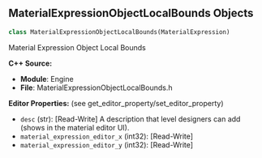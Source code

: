 ## MaterialExpressionObjectLocalBounds Objects

```python
class MaterialExpressionObjectLocalBounds(MaterialExpression)
```

Material Expression Object Local Bounds

**C++ Source:**

- **Module**: Engine
- **File**: MaterialExpressionObjectLocalBounds.h

**Editor Properties:** (see get_editor_property/set_editor_property)

- ``desc`` (str):  [Read-Write] A description that level designers can add (shows in the material editor UI).
- ``material_expression_editor_x`` (int32):  [Read-Write]
- ``material_expression_editor_y`` (int32):  [Read-Write]

<a id="unreal.MaterialExpressionObjectOrientation"></a>
